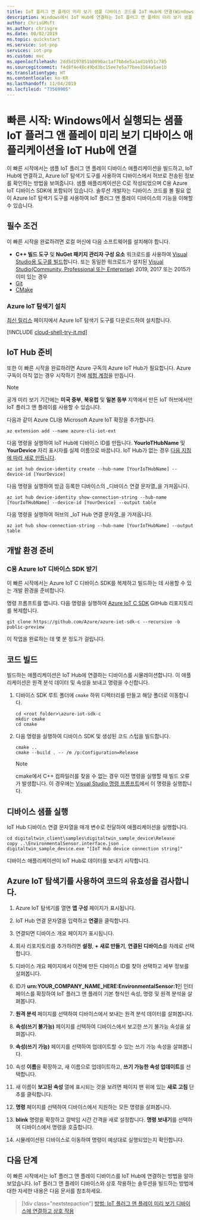 ```yaml
---
title: IoT 플러그 앤 플레이 미리 보기 샘플 디바이스 코드를 IoT Hub에 연결(Windows) | Microsoft Docs
description: Windows에서 IoT Hub에 연결하는 IoT 플러그 앤 플레이 미리 보기 샘플 디바이스 코드를 빌드하고 실행합니다. Azure IoT 탐색기 도구를 사용하여 디바이스에서 허브로 전송된 정보를 봅니다.
author: ChrisGMsft
ms.author: chrisgre
ms.date: 08/02/2019
ms.topic: quickstart
ms.service: iot-pnp
services: iot-pnp
ms.custom: mvc
ms.openlocfilehash: 2dd5d197851b0090ac1af7bbde5a1ad1b951c785
ms.sourcegitcommit: f4d8f4e48c49bd3bc15ee7e5a77bee3164a5ae1b
ms.translationtype: HT
ms.contentlocale: ko-KR
ms.lasthandoff: 11/04/2019
ms.locfileid: "73569905"
---
```

# <a name="quickstart-connect-a-sample-iot-plug-and-play-preview-device-application-running-on-windows-to-iot-hub"></a>빠른 시작: Windows에서 실행되는 샘플 IoT 플러그 앤 플레이 미리 보기 디바이스 애플리케이션을 IoT Hub에 연결

이 빠른 시작에서는 샘플 IoT 플러그 앤 플레이 디바이스 애플리케이션을 빌드하고, IoT Hub에 연결하고, Azure IoT 탐색기 도구를 사용하여 디바이스에서 허브로 전송된 정보를 확인하는 방법을 보여줍니다. 샘플 애플리케이션은 C로 작성되었으며 C용 Azure IoT 디바이스 SDK에 포함되어 있습니다. 솔루션 개발자는 디바이스 코드를 볼 필요 없이 Azure IoT 탐색기 도구를 사용하여 IoT 플러그 앤 플레이 디바이스의 기능을 이해할 수 있습니다.

## <a name="prerequisites"></a>필수 조건

이 빠른 시작을 완료하려면 로컬 머신에 다음 소프트웨어를 설치해야 합니다.

* **C++ 빌드 도구** 및 **NuGet 패키지 관리자 구성 요소** 워크로드를 사용하여 [Visual Studio용 도구를 빌드](https://visualstudio.microsoft.com/thank-you-downloading-visual-studio/?sku=BuildTools&rel=16)합니다. 또는 동일한 워크로드가 설치된 [Visual Studio(Community, Professional 또는 Enterprise)](https://visualstudio.microsoft.com/downloads/) 2019, 2017 또는 2015가 이미 있는 경우
* [Git](https://git-scm.com/download/)
* [CMake](https://cmake.org/download/)

### <a name="install-the-azure-iot-explorer"></a>Azure IoT 탐색기 설치

[최신 릴리스](https://github.com/Azure/azure-iot-explorer/releases) 페이지에서 Azure IoT 탐색기 도구를 다운로드하여 설치합니다.

[!INCLUDE [cloud-shell-try-it.md](../../includes/cloud-shell-try-it.md)]

## <a name="prepare-an-iot-hub"></a>IoT Hub 준비

또한 이 빠른 시작을 완료하려면 Azure 구독의 Azure IoT Hub가 필요합니다. Azure 구독이 아직 없는 경우 시작하기 전에 [체험 계정](https://azure.microsoft.com/free/?WT.mc_id=A261C142F)을 만듭니다.

> [!NOTE]
> 공개 미리 보기 기간에는 **미국 중부**, **북유럽** 및 **일본 동부** 지역에서 만든 IoT 허브에서만 IoT 플러그 앤 플레이를 사용할 수 있습니다.

다음과 같이 Azure CLI용 Microsoft Azure IoT 확장을 추가합니다.

```azurecli-interactive
az extension add --name azure-cli-iot-ext
```

다음 명령을 실행하여 IoT Hub에 디바이스 ID를 만듭니다. **YourIoTHubName** 및 **YourDevice** 자리 표시자를 실제 이름으로 바꿉니다. IoT Hub가 없는 경우 [다음 지침에 따라 새로 만듭니다](../iot-hub/iot-hub-create-using-cli.md).

```azurecli-interactive
az iot hub device-identity create --hub-name [YourIoTHubName] --device-id [YourDevice]
```

다음 명령을 실행하여 방금 등록한 디바이스의 _디바이스 연결 문자열_을 가져옵니다.

```azurecli-interactive
az iot hub device-identity show-connection-string --hub-name [YourIoTHubName] --device-id [YourDevice] --output table
```

다음 명령을 실행하여 허브의 _IoT Hub 연결 문자열_을 가져옵니다.

```azurecli-interactive
az iot hub show-connection-string --hub-name [YourIoTHubName] --output table
```

## <a name="prepare-the-development-environment"></a>개발 환경 준비

### <a name="get-azure-iot-device-sdk-for-c"></a>C용 Azure IoT 디바이스 SDK 받기

이 빠른 시작에서는 Azure IoT C 디바이스 SDK를 복제하고 빌드하는 데 사용할 수 있는 개발 환경을 준비합니다.

명령 프롬프트를 엽니다. 다음 명령을 실행하여 [Azure IoT C SDK](https://github.com/Azure/azure-iot-sdk-c) GitHub 리포지토리를 복제합니다.

```cmd/sh
git clone https://github.com/Azure/azure-iot-sdk-c --recursive -b public-preview
```

이 작업을 완료하는 데 몇 분 정도가 걸립니다.

## <a name="build-the-code"></a>코드 빌드

빌드하는 애플리케이션은 IoT Hub에 연결하는 디바이스를 시뮬레이션합니다. 이 애플리케이션은 원격 분석 데이터 및 속성을 보내고 명령을 수신합니다.

1. 디바이스 SDK 루트 폴더에 `cmake` 하위 디렉터리를 만들고 해당 폴더로 이동합니다.

    ```cmd\sh
    cd <root folder>\azure-iot-sdk-c
    mkdir cmake
    cd cmake
    ```

1. 다음 명령을 실행하여 디바이스 SDK 및 생성된 코드 스텁을 빌드합니다.

    ```cmd\sh
    cmake ..
    cmake --build . -- /m /p:Configuration=Release
    ```

    > [!NOTE]
    > cmake에서 C++ 컴파일러를 찾을 수 없는 경우 이전 명령을 실행할 때 빌드 오류가 발생합니다. 이 경우에는 [Visual Studio 명령 프롬프트](https://docs.microsoft.com/dotnet/framework/tools/developer-command-prompt-for-vs)에서 이 명령을 실행합니다.

## <a name="run-the-device-sample"></a>디바이스 샘플 실행

IoT Hub 디바이스 연결 문자열을 매개 변수로 전달하여 애플리케이션을 실행합니다.

```cmd\sh
cd digitaltwin_client\samples\digitaltwin_sample_device\Release
copy ..\EnvironmentalSensor.interface.json .
digitaltwin_sample_device.exe "[IoT Hub device connection string]"
```

디바이스 애플리케이션이 IoT Hub로 데이터를 보내기 시작합니다.

## <a name="use-the-azure-iot-explorer-to-validate-the-code"></a>Azure IoT 탐색기를 사용하여 코드의 유효성을 검사합니다.

1. Azure IoT 탐색기를 열면 **앱 구성** 페이지가 표시됩니다.

1. IoT Hub 연결 문자열을 입력하고 **연결**을 클릭합니다.

1. 연결되면 디바이스 개요 페이지가 표시됩니다.

1. 회사 리포지토리를 추가하려면 **설정**, **+ 새로 만들기**, **연결된 디바이스**를 차례로 선택합니다.

1. 디바이스 개요 페이지에서 이전에 만든 디바이스 ID를 찾아 선택하고 세부 정보를 살펴봅니다.

1. ID가 **urn:YOUR_COMPANY_NAME_HERE:EnvironmentalSensor:1**인 인터페이스를 확장하여 IoT 플러그 앤 플레이 기본 형식인 속성, 명령 및 원격 분석을 살펴봅니다.

1. **원격 분석** 페이지를 선택하여 디바이스에서 보내는 원격 분석 데이터를 살펴봅니다.

1. **속성(쓰기 불가능)** 페이지를 선택하여 디바이스에서 보고한 쓰기 불가능 속성을 살펴봅니다.

1. **속성(쓰기 가능)** 페이지를 선택하여 업데이트할 수 있는 쓰기 가능 속성을 살펴봅니다.

1. 속성 **이름**을 확장하고, 새 이름으로 업데이트하고, **쓰기 가능한 속성 업데이트**를 선택합니다. 

1. 새 이름이 **보고된 속성** 열에 표시되는 것을 보려면 페이지 맨 위에 있는 **새로 고침** 단추를 클릭합니다.

1. **명령** 페이지를 선택하여 디바이스에서 지원하는 모든 명령을 살펴봅니다.

1. **blink** 명령을 확장하고 깜박임 시간 간격을 새로 설정합니다. **명령 보내기**를 선택하여 디바이스에서 명령을 호출합니다.

1. 시뮬레이션된 디바이스로 이동하여 명령이 예상대로 실행되었는지 확인합니다.

## <a name="next-steps"></a>다음 단계

이 빠른 시작에서는 IoT 플러그 앤 플레이 디바이스를 IoT Hub에 연결하는 방법을 알아보았습니다. IoT 플러그 앤 플레이 디바이스와 상호 작용하는 솔루션을 빌드하는 방법에 대한 자세한 내용은 다음 문서를 참조하세요.

> [!div class="nextstepaction"]
> [방법: IoT 플러그 앤 플레이 미리 보기 디바이스에 연결하고 상호 작용](howto-develop-solution.md)
